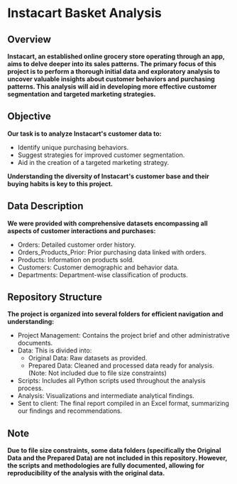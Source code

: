 # Instacart Basket Analysis
## Overview
**Instacart, an established online grocery store operating through an app, aims to delve deeper into its sales patterns. The primary focus of this project is to perform a thorough initial data and exploratory analysis to uncover valuable insights about customer behaviors and purchasing patterns. This analysis will aid in developing more effective customer segmentation and targeted marketing strategies.**

## Objective
**Our task is to analyze Instacart's customer data to:**

- Identify unique purchasing behaviors.
- Suggest strategies for improved customer segmentation.
- Aid in the creation of a targeted marketing strategy.

**Understanding the diversity of Instacart's customer base and their buying habits is key to this project.**

## Data Description
**We were provided with comprehensive datasets encompassing all aspects of customer interactions and purchases:**

- Orders: Detailed customer order history.
- Orders_Products_Prior: Prior purchasing data linked with orders.
- Products: Information on products sold.
- Customers: Customer demographic and behavior data.
- Departments: Department-wise classification of products.

## Repository Structure
**The project is organized into several folders for efficient navigation and understanding:**

- Project Management: Contains the project brief and other administrative documents.
- Data: This is divided into:
    - Original Data: Raw datasets as provided.
    - Prepared Data: Cleaned and processed data ready for analysis. (Note: Not included due to file size constraints)
- Scripts: Includes all Python scripts used throughout the analysis process.
- Analysis: Visualizations and intermediate analytical findings.
- Sent to client: The final report compiled in an Excel format, summarizing our findings and recommendations.

## Note
**Due to file size constraints, some data folders (specifically the Original Data and the Prepared Data) are not included in this repository. However, the scripts and methodologies are fully documented, allowing for reproducibility of the analysis with the original data.**
